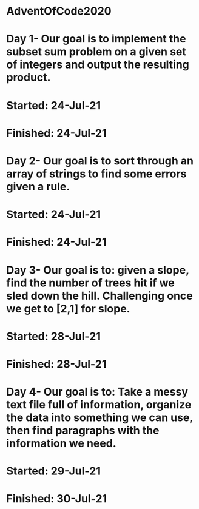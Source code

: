 # AdventOfCode2020

# Day 1- Our goal is to implement the subset sum problem on a given set of integers and output the resulting product.
# Started: 24-Jul-21
# Finished: 24-Jul-21

# Day 2- Our goal is to sort through an array of strings to find some errors given a rule.
# Started: 24-Jul-21
# Finished: 24-Jul-21

# Day 3- Our goal is to: given a slope, find the number of trees hit if we sled down the hill. Challenging once we get to [2,1] for slope.
# Started: 28-Jul-21
# Finished: 28-Jul-21

# Day 4- Our goal is to: Take a messy text file full of information, organize the data into something we can use, then find paragraphs with the information we need.
# Started: 29-Jul-21
# Finished: 30-Jul-21
